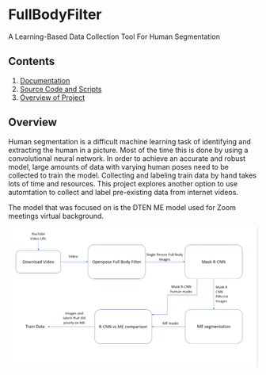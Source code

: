 # FullBodyFilter
A Learning-Based Data Collection Tool For Human Segmentation

## Contents
1. [Documentation](docs/)
2. [Source Code and Scripts](src/)
3. [Overview of Project](#overview)


## Overview
Human segmentation is a difficult machine learning task of identifying and extracting the human in a picture. Most of the time this is done by using a convolutional neural network. In order to achieve an accurate and robust model, large amounts of data with varying human poses need to be collected to train the model. Collecting and labeling train data by hand takes lots of time and resources. This project explores another option to use automtation to collect and label pre-existing data from internet videos. 

The model that was focused on is the DTEN ME model used for Zoom meetings virtual background. 

![Worflow](/img/overview.png)

